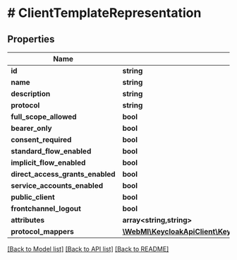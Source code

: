 # # ClientTemplateRepresentation

## Properties

Name | Type | Description | Notes
------------ | ------------- | ------------- | -------------
**id** | **string** |  | [optional]
**name** | **string** |  | [optional]
**description** | **string** |  | [optional]
**protocol** | **string** |  | [optional]
**full_scope_allowed** | **bool** |  | [optional]
**bearer_only** | **bool** |  | [optional]
**consent_required** | **bool** |  | [optional]
**standard_flow_enabled** | **bool** |  | [optional]
**implicit_flow_enabled** | **bool** |  | [optional]
**direct_access_grants_enabled** | **bool** |  | [optional]
**service_accounts_enabled** | **bool** |  | [optional]
**public_client** | **bool** |  | [optional]
**frontchannel_logout** | **bool** |  | [optional]
**attributes** | **array<string,string>** |  | [optional]
**protocol_mappers** | [**\WebMI\KeycloakApiClient\KeycloakApi\Model\ProtocolMapperRepresentation[]**](ProtocolMapperRepresentation.md) |  | [optional]

[[Back to Model list]](../../README.md#models) [[Back to API list]](../../README.md#endpoints) [[Back to README]](../../README.md)
